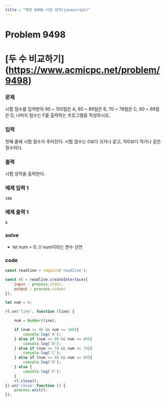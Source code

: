 ```yaml
---
title : "백준 9498 시험 성적(javascript)"
---
```

# Problem 9498

# [두 수 비교하기] (https://www.acmicpc.net/problem/9498)

### 문제

시험 점수를 입력받아 90 ~ 100점은 A, 80 ~ 89점은 B, 70 ~ 79점은 C, 60 ~ 69점은 D, 나머지 점수는 F를 출력하는 프로그램을 작성하시오.

### 입력

첫째 줄에 시험 점수가 주어진다. 시험 점수는 0보다 크거나 같고, 100보다 작거나 같은 정수이다.

### 출력

시험 성적을 출력한다.

### 예제 입력 1
```
100
```
### 예제 출력 1
```
A
```

### solve
- let num = 0;   // num이라는 변수 선언

### code

```javascript
const readline = require('readline');

const rl = readline.createInterface({
    input : process.stdin,
    output : process.stdout
});

let num = 0;

rl.on('line', function (line) {

    num = Number(line);

    if (num >= 90 && num <= 100){
        console.log('A');
    } else if (num >= 80 && num <= 89){
        console.log('B');
    } else if (num >= 70 && num <= 79){
        console.log('C');
    } else if (num >= 60 && num <= 69){
        console.log('D');
    } else {
        console.log('F');
    }
    rl.close();
}).on('close',function () {
    process.exit();
});
```
